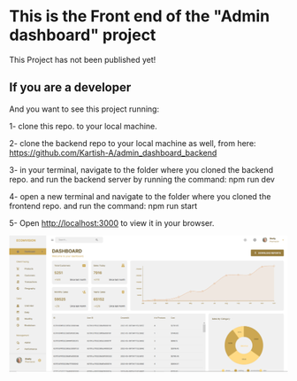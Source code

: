 # This is the Front end of the "Admin dashboard" project

This Project has not been published yet!

## If you are a developer

And you want to see this project running:

1- clone this repo. to your local machine. 

2- clone the backend repo to your local machine as well, from here: https://github.com/Kartish-A/admin_dashboard_backend

3- in your terminal, navigate to the folder where you cloned the backend repo. and run the backend server by running the command: npm run dev

4- open a new terminal and navigate to the folder where you cloned the frontend repo. and run the command: npm run start

5- Open [http://localhost:3000](http://localhost:3000) to view it in your browser.

![Homepage](./src/assets/admin_dashboard.png)
